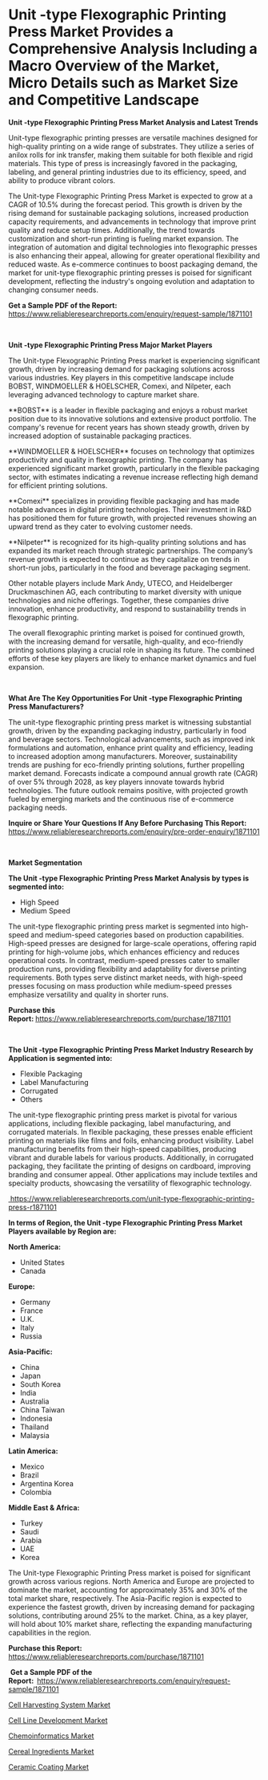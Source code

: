 <p><h1>Unit -type Flexographic Printing Press Market Provides a Comprehensive Analysis Including a Macro Overview of the Market, Micro Details such as Market Size and Competitive Landscape</h1></p><p><strong>Unit -type Flexographic Printing Press Market Analysis and Latest Trends</strong></p>
<p><p>Unit-type flexographic printing presses are versatile machines designed for high-quality printing on a wide range of substrates. They utilize a series of anilox rolls for ink transfer, making them suitable for both flexible and rigid materials. This type of press is increasingly favored in the packaging, labeling, and general printing industries due to its efficiency, speed, and ability to produce vibrant colors.</p><p>The Unit-type Flexographic Printing Press Market is expected to grow at a CAGR of 10.5% during the forecast period. This growth is driven by the rising demand for sustainable packaging solutions, increased production capacity requirements, and advancements in technology that improve print quality and reduce setup times. Additionally, the trend towards customization and short-run printing is fueling market expansion. The integration of automation and digital technologies into flexographic presses is also enhancing their appeal, allowing for greater operational flexibility and reduced waste. As e-commerce continues to boost packaging demand, the market for unit-type flexographic printing presses is poised for significant development, reflecting the industry's ongoing evolution and adaptation to changing consumer needs.</p></p>
<p><strong>Get a Sample PDF of the Report:&nbsp;</strong> <a href="https://www.reliableresearchreports.com/enquiry/request-sample/1871101?utm_campaign=1741&utm_medium=2&utm_source=Github&utm_content=ia&utm_term=22102024&utm_id=unit-type-flexographic-printing-press">https://www.reliableresearchreports.com/enquiry/request-sample/1871101</a></p>
<p>&nbsp;</p>
<p><strong>Unit -type Flexographic Printing Press Major Market Players</strong></p>
<p><p>The Unit-type Flexographic Printing Press market is experiencing significant growth, driven by increasing demand for packaging solutions across various industries. Key players in this competitive landscape include BOBST, WINDMOELLER & HOELSCHER, Comexi, and Nilpeter, each leveraging advanced technology to capture market share.</p><p>**BOBST** is a leader in flexible packaging and enjoys a robust market position due to its innovative solutions and extensive product portfolio. The company's revenue for recent years has shown steady growth, driven by increased adoption of sustainable packaging practices.</p><p>**WINDMOELLER & HOELSCHER** focuses on technology that optimizes productivity and quality in flexographic printing. The company has experienced significant market growth, particularly in the flexible packaging sector, with estimates indicating a revenue increase reflecting high demand for efficient printing solutions.</p><p>**Comexi** specializes in providing flexible packaging and has made notable advances in digital printing technologies. Their investment in R&D has positioned them for future growth, with projected revenues showing an upward trend as they cater to evolving customer needs.</p><p>**Nilpeter** is recognized for its high-quality printing solutions and has expanded its market reach through strategic partnerships. The company’s revenue growth is expected to continue as they capitalize on trends in short-run jobs, particularly in the food and beverage packaging segment.</p><p>Other notable players include Mark Andy, UTECO, and Heidelberger Druckmaschinen AG, each contributing to market diversity with unique technologies and niche offerings. Together, these companies drive innovation, enhance productivity, and respond to sustainability trends in flexographic printing.</p><p>The overall flexographic printing market is poised for continued growth, with the increasing demand for versatile, high-quality, and eco-friendly printing solutions playing a crucial role in shaping its future. The combined efforts of these key players are likely to enhance market dynamics and fuel expansion.</p></p>
<p>&nbsp;</p>
<p><strong>What Are The Key Opportunities For Unit -type Flexographic Printing Press Manufacturers?</strong></p>
<p><p>The unit-type flexographic printing press market is witnessing substantial growth, driven by the expanding packaging industry, particularly in food and beverage sectors. Technological advancements, such as improved ink formulations and automation, enhance print quality and efficiency, leading to increased adoption among manufacturers. Moreover, sustainability trends are pushing for eco-friendly printing solutions, further propelling market demand. Forecasts indicate a compound annual growth rate (CAGR) of over 5% through 2028, as key players innovate towards hybrid technologies. The future outlook remains positive, with projected growth fueled by emerging markets and the continuous rise of e-commerce packaging needs.</p></p>
<p><strong>Inquire or Share Your Questions If Any Before Purchasing This Report:</strong> <a href="https://www.reliableresearchreports.com/enquiry/pre-order-enquiry/1871101?utm_campaign=1741&utm_medium=2&utm_source=Github&utm_content=ia&utm_term=22102024&utm_id=unit-type-flexographic-printing-press">https://www.reliableresearchreports.com/enquiry/pre-order-enquiry/1871101</a></p>
<p>&nbsp;</p>
<p><strong>Market Segmentation</strong></p>
<p><strong>The Unit -type Flexographic Printing Press Market Analysis by types is segmented into:</strong></p>
<p><ul><li>High Speed</li><li>Medium Speed</li></ul></p>
<p><p>The unit-type flexographic printing press market is segmented into high-speed and medium-speed categories based on production capabilities. High-speed presses are designed for large-scale operations, offering rapid printing for high-volume jobs, which enhances efficiency and reduces operational costs. In contrast, medium-speed presses cater to smaller production runs, providing flexibility and adaptability for diverse printing requirements. Both types serve distinct market needs, with high-speed presses focusing on mass production while medium-speed presses emphasize versatility and quality in shorter runs.</p></p>
<p><strong>Purchase this Report:&nbsp;</strong><a href="https://www.reliableresearchreports.com/purchase/1871101?utm_campaign=1741&utm_medium=2&utm_source=Github&utm_content=ia&utm_term=22102024&utm_id=unit-type-flexographic-printing-press">https://www.reliableresearchreports.com/purchase/1871101</a></p>
<p>&nbsp;</p>
<p><strong>The Unit -type Flexographic Printing Press Market Industry Research by Application is segmented into:</strong></p>
<p><ul><li>Flexible Packaging</li><li>Label Manufacturing</li><li>Corrugated</li><li>Others</li></ul></p>
<p><p>The unit-type flexographic printing press market is pivotal for various applications, including flexible packaging, label manufacturing, and corrugated materials. In flexible packaging, these presses enable efficient printing on materials like films and foils, enhancing product visibility. Label manufacturing benefits from their high-speed capabilities, producing vibrant and durable labels for various products. Additionally, in corrugated packaging, they facilitate the printing of designs on cardboard, improving branding and consumer appeal. Other applications may include textiles and specialty products, showcasing the versatility of flexographic technology.</p></p>
<p><a href="https://www.reliableresearchreports.com/unit-type-flexographic-printing-press-r1871101?utm_campaign=1741&utm_medium=2&utm_source=Github&utm_content=ia&utm_term=22102024&utm_id=unit-type-flexographic-printing-press">&nbsp;https://www.reliableresearchreports.com/unit-type-flexographic-printing-press-r1871101</a></p>
<p><strong>In terms of Region, the Unit -type Flexographic Printing Press Market Players available by Region are:</strong></p>
<p>
    <p> <strong> North America: </strong>
        <ul>
            <li>United States</li>
            <li>Canada</li>
        </ul>
        </p> 
    <p> <strong> Europe: </strong>
        <ul>
            <li>Germany</li>
            <li>France</li>
            <li>U.K.</li>
            <li>Italy</li>
            <li>Russia</li>
        </ul>
        </p> 
    <p> <strong> Asia-Pacific: </strong>
        <ul>
            <li>China</li>
            <li>Japan</li>
            <li>South Korea</li>
            <li>India</li>
            <li>Australia</li>
            <li>China Taiwan</li>
            <li>Indonesia</li>
            <li>Thailand</li>
            <li>Malaysia</li>
        </ul>
        </p> 
    <p> <strong> Latin America: </strong>
        <ul>
            <li>Mexico</li>
            <li>Brazil</li>
            <li>Argentina Korea</li>
            <li>Colombia</li>
        </ul>
        </p> 
    <p> <strong> Middle East & Africa: </strong>
        <ul>
            <li>Turkey</li>
            <li>Saudi</li>
            <li>Arabia</li>
            <li>UAE</li>
            <li>Korea</li>
        </ul>
    </p>
    </p>
<p><p>The Unit-type Flexographic Printing Press market is poised for significant growth across various regions. North America and Europe are projected to dominate the market, accounting for approximately 35% and 30% of the total market share, respectively. The Asia-Pacific region is expected to experience the fastest growth, driven by increasing demand for packaging solutions, contributing around 25% to the market. China, as a key player, will hold about 10% market share, reflecting the expanding manufacturing capabilities in the region.</p></p>
<p><strong>Purchase this Report: </strong><a href="https://www.reliableresearchreports.com/purchase/1871101?utm_campaign=1741&utm_medium=2&utm_source=Github&utm_content=ia&utm_term=22102024&utm_id=unit-type-flexographic-printing-press">https://www.reliableresearchreports.com/purchase/1871101</a></p>
<p>&nbsp;<strong>Get a Sample PDF of the Report:&nbsp;&nbsp;</strong><a href="https://www.reliableresearchreports.com/enquiry/request-sample/1871101?utm_campaign=1741&utm_medium=2&utm_source=Github&utm_content=ia&utm_term=22102024&utm_id=unit-type-flexographic-printing-press">https://www.reliableresearchreports.com/enquiry/request-sample/1871101</a></p>
<p><strong></strong></p>
<p><p><a href="https://www.linkedin.com/pulse/cell-harvesting-system-market-outlook-current-assessment-future-2906f?utm_campaign=1741&utm_medium=2&utm_source=Github&utm_content=ia&utm_term=22102024&utm_id=unit-type-flexographic-printing-press">Cell Harvesting System Market</a></p><p><a href="https://www.linkedin.com/pulse/future-trends-global-cell-line-development-market-insights-l6ctf?utm_campaign=1741&utm_medium=2&utm_source=Github&utm_content=ia&utm_term=22102024&utm_id=unit-type-flexographic-printing-press">Cell Line Development Market</a></p><p><a href="https://www.linkedin.com/pulse/chemoinformatics-market-forecasts-trends-impact-analysis-2024-ufetf?utm_campaign=1741&utm_medium=2&utm_source=Github&utm_content=ia&utm_term=22102024&utm_id=unit-type-flexographic-printing-press">Chemoinformatics Market</a></p><p><a href="https://www.linkedin.com/pulse/global-cereal-ingredients-market-forecast-2024-2031-trends-yf4qf?utm_campaign=1741&utm_medium=2&utm_source=Github&utm_content=ia&utm_term=22102024&utm_id=unit-type-flexographic-printing-press">Cereal Ingredients Market</a></p><p><a href="https://www.linkedin.com/pulse/global-ceramic-coating-market-pulse-trends-growth-analysis-vu2mf?utm_campaign=1741&utm_medium=2&utm_source=Github&utm_content=ia&utm_term=22102024&utm_id=unit-type-flexographic-printing-press">Ceramic Coating Market</a></p></p>